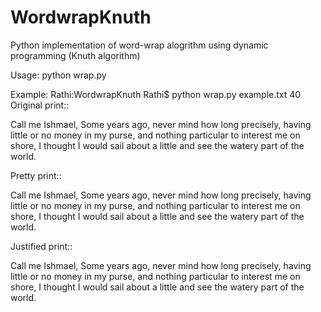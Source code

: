 WordwrapKnuth
=============

Python implementation of word-wrap alogrithm using dynamic programming (Knuth algorithm)

Usage:
python wrap.py <filename> <maxwidth>

Example:
Rathi:WordwrapKnuth Rathi$ python wrap.py example.txt 40
Original print:: 

Call me Ishmael,
Some years ago,
never mind how long precisely,
having little or no money in my purse,
and nothing particular to interest me on shore,
I thought I would sail about a little
and see the watery part of the world.


Pretty print:: 

Call me Ishmael, Some years ago, never
mind how long precisely, having little
or no money in my purse, and nothing
particular to interest me on shore,
I thought I would sail about a little
and see the watery part of the world.


Justified print:: 

Call  me  Ishmael, Some years ago, never
mind  how  long precisely, having little
or  no  money  in  my purse, and nothing
particular  to  interest  me  on  shore,
I  thought  I  would sail about a little
and  see  the  watery part of the world.



